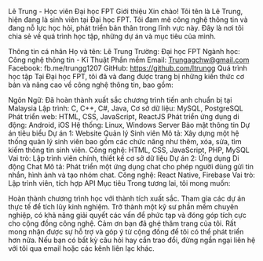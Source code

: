 Lê Trung - Học viên Đại học FPT
Giới thiệu
Xin chào! Tôi tên là Lê Trung, hiện đang là sinh viên tại Đại học FPT. Tôi đam mê công nghệ thông tin và đang nỗ lực học hỏi, phát triển bản thân trong lĩnh vực này. Đây là nơi tôi chia sẻ về quá trình học tập, những dự án và mục tiêu của mình.

Thông tin cá nhân
Họ và tên: Lê Trung
Trường: Đại học FPT
Ngành học: Công nghệ thông tin - Kĩ Thuật Phần mềm
Email: Trungagchw@gmail.com
Facebook: fb.me/trungg1207
GitHub: https://github.com/ltrungg
Quá trình học tập
Tại Đại học FPT, tôi đã và đang được trang bị những kiến thức cơ bản và nâng cao về công nghệ thông tin, bao gồm:

Ngôn Ngữ: Đã hoàn thành xuất sắc chương trình tiến anh chuẩn bị tại Malaysia
Lập trình: C, C++, C#, Java, 
Cơ sở dữ liệu: MySQL, PostgreSQL
Phát triển web: HTML, CSS, JavaScript, ReactJS
Phát triển ứng dụng di động: Android, iOS
Hệ thống: Linux, Windows Server
Bảo mật thông tin
Dự án tiêu biểu
Dự án 1: Website Quản lý Sinh viên
Mô tả: Xây dựng một hệ thống quản lý sinh viên bao gồm các chức năng như thêm, xóa, sửa, tìm kiếm thông tin sinh viên.
Công nghệ: HTML, CSS, JavaScript, PHP, MySQL
Vai trò: Lập trình viên chính, thiết kế cơ sở dữ liệu
Dự án 2: Ứng dụng Di động Chat
Mô tả: Phát triển một ứng dụng chat cho phép người dùng gửi tin nhắn, hình ảnh và tạo nhóm chat.
Công nghệ: React Native, Firebase
Vai trò: Lập trình viên, tích hợp API
Mục tiêu
Trong tương lai, tôi mong muốn:

Hoàn thành chương trình học với thành tích xuất sắc.
Tham gia các dự án thực tế để tích lũy kinh nghiệm.
Trở thành một kỹ sư phần mềm chuyên nghiệp, có khả năng giải quyết các vấn đề phức tạp và đóng góp tích cực cho cộng đồng công nghệ.
Cảm ơn bạn đã ghé thăm trang của tôi. Rất mong nhận được sự hỗ trợ và góp ý từ cộng đồng để tôi có thể phát triển hơn nữa. Nếu bạn có bất kỳ câu hỏi hay cần trao đổi, đừng ngần ngại liên hệ với tôi qua email hoặc các kênh liên lạc khác.
